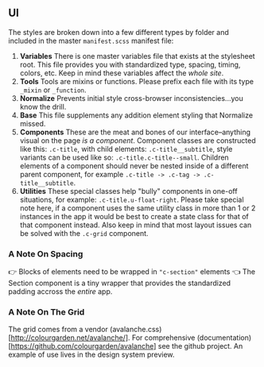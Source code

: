 ## UI
The styles are broken down into a few different types by folder and included in the master `manifest.scss` manifest file:

1. **Variables** There is one master variables file that exists at the stylesheet root. This file provides you with standardized type, spacing, timing, colors, etc. Keep in mind these variables affect the _whole site_.
2. **Tools** Tools are mixins or functions. Please prefix each file with its type `_mixin` or `_function`.
3. **Normalize** Prevents initial style cross-browser inconsistencies...you know the drill.
4. **Base** This file supplements any addition element styling that Normalize missed.
5. **Components** These are the meat and bones of our interface–anything visual on the page _is a component_. Component classes are constructed like this: `.c-title`, with child elements: `.c-title__subtitle`, style variants can be used like so: `.c-title.c-title--small`. Children elements of a component should never be nested inside of a different parent component, for example `.c-title -> .c-tag -> .c-title__subtitle`.
6. **Utilities** These special classes help "bully" components in one-off situations, for example: `.c-title.u-float-right`. Please take special note here, if a component uses the same utility class in more than 1 or 2 instances in the app it would be best to create a state class for that of that component instead. Also keep in mind that most layout issues can be solved with the `.c-grid` component.

### A Note On Spacing
👉 Blocks of elements need to be wrapped in `"c-section"` elements 👈 The Section component is a tiny wrapper that provides the standardized padding accross the *entire* app.

### A Note On The Grid
The grid comes from a vendor (avalanche.css)[http://colourgarden.net/avalanche/]. For comprehensive (documentation)[https://github.com/colourgarden/avalanche] see the github project. An example of use lives in the design system preview.